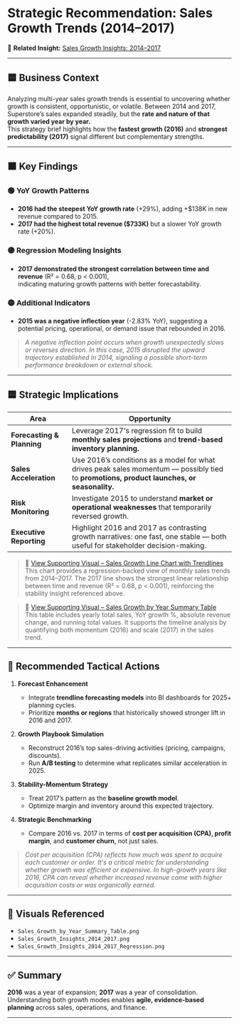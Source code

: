 # Strategic Recommendation: Sales Growth Trends (2014–2017)

📁 **Related Insight:** [Sales Growth Insights: 2014–2017](../docs/Insights/Sales_Growth_Insights_2014_2017.md)

---

## 🟦 Business Context  
Analyzing multi-year sales growth trends is essential to uncovering whether growth is consistent, opportunistic, or volatile. Between 2014 and 2017, Superstore’s sales expanded steadily, but the **rate and nature of that growth varied year by year.**  
This strategy brief highlights how the **fastest growth (2016)** and **strongest predictability (2017)** signal different but complementary strengths.

---

## 🟪 Key Findings  

### 🟢 YoY Growth Patterns  
- **2016 had the steepest YoY growth rate** (+29%), adding +$138K in new revenue compared to 2015.  
- **2017 had the highest total revenue ($733K)** but a slower YoY growth rate (+20%).

### 🟣 Regression Modeling Insights  
- **2017 demonstrated the strongest correlation between time and revenue** (R² = 0.68, p < 0.001),  
  indicating maturing growth patterns with better forecastability.

### 🟡 Additional Indicators  
- **2015 was a negative inflection year** (-2.83% YoY), suggesting a potential pricing, operational, or demand issue that rebounded in 2016.  
> *A negative inflection point occurs when growth unexpectedly slows or reverses direction. In this case, 2015 disrupted the upward trajectory established in 2014, signaling a possible short-term performance breakdown or external shock.*

---

## 🟦 Strategic Implications

| Area | Opportunity |
|------|-------------|
| **Forecasting & Planning** | Leverage 2017's regression fit to build **monthly sales projections** and **trend-based inventory planning.** |
| **Sales Acceleration** | Use 2016’s conditions as a model for what drives peak sales momentum — possibly tied to **promotions, product launches, or seasonality.** |
| **Risk Monitoring** | Investigate 2015 to understand **market or operational weaknesses** that temporarily reversed growth. |
| **Executive Reporting** | Highlight 2016 and 2017 as contrasting growth narratives: one fast, one stable — both useful for stakeholder decision-making. |

> 🔗 [View Supporting Visual – Sales Growth Line Chart with Trendlines](../Assets/Sales_Growth_Insights_2014_2017_Regression.png)  
> This chart provides a regression-backed view of monthly sales trends from 2014–2017. The 2017 line shows the strongest linear relationship between time and revenue (R² = 0.68, p < 0.001), reinforcing the stability insight referenced above.

> 🔗 [View Supporting Visual – Sales Growth by Year Summary Table](../Assets/Sales_Growth_by_Year_Summary_Table.png)  
> This table includes yearly total sales, YoY growth %, absolute revenue change, and running total values. It supports the timeline analysis by quantifying both momentum (2016) and scale (2017) in the sales trend.

---

## 🧩 Recommended Tactical Actions  

1. **Forecast Enhancement**  
   - Integrate **trendline forecasting models** into BI dashboards for 2025+ planning cycles.  
   - Prioritize **months or regions** that historically showed stronger lift in 2016 and 2017.

2. **Growth Playbook Simulation**  
   - Reconstruct 2016’s top sales-driving activities (pricing, campaigns, discounts).  
   - Run **A/B testing** to determine what replicates similar acceleration in 2025.

3. **Stability-Momentum Strategy**  
   - Treat 2017’s pattern as the **baseline growth model**.  
   - Optimize margin and inventory around this expected trajectory.

4. **Strategic Benchmarking**  
   - Compare 2016 vs. 2017 in terms of **cost per acquisition (CPA), profit margin**, and **customer churn**, not just sales.  
> *Cost per acquisition (CPA) reflects how much was spent to acquire each customer or order. It's a critical metric for understanding whether growth was efficient or expensive. In high-growth years like 2016, CPA can reveal whether increased revenue came with higher acquisition costs or was organically earned.*

---

## 📁 Visuals Referenced

- `Sales_Growth_by_Year_Summary_Table.png`  
- `Sales_Growth_Insights_2014_2017.png`  
- `Sales_Growth_Insights_2014_2017_Regression.png`

---

## ✅ Summary  

**2016** was a year of expansion; **2017** was a year of consolidation.  
Understanding both growth modes enables **agile, evidence-based planning** across sales, operations, and finance.

---
